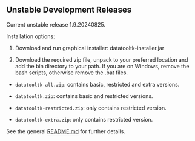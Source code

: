 ## Unstable Development Releases

Current unstable release 1.9.20240825.

Installation options:

 1. Download and run graphical installer: datatooltk-installer.jar

 2. Download the required zip file, unpack to your preferred location
and add the bin directory to your path. If you are on Windows,
remove the bash scripts, otherwise remove the .bat files.

 - `datatooltk-all.zip`: contains basic, restricted and extra
   versions.

 - `datatooltk.zip`: contains basic and restricted versions.

 - `datatooltk-restricted.zip`: only contains restricted version.

 - `datatooltk-extra.zip`: only contains restricted version.

See the general [README.md](https://github.com/nlct/datatooltk) for further details.
